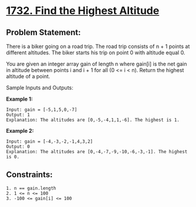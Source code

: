 # [1732. Find the Highest Altitude](https://leetcode.com/problems/find-the-highest-altitude/?envType=study-plan-v2&envId=leetcode-75)

## Problem Statement:

There is a biker going on a road trip. The road trip consists of n + 1 points at different altitudes. The biker starts his trip on point 0 with altitude equal 0.

You are given an integer array gain of length n where gain[i] is the net gain in altitude between points i​​​​​​ and i + 1 for all (0 <= i < n). Return the highest altitude of a point.

Sample Inputs and Outputs:

<b>Example 1:</b>

```
Input: gain = [-5,1,5,0,-7]
Output: 1
Explanation: The altitudes are [0,-5,-4,1,1,-6]. The highest is 1.

```

<b>Example 2:</b>

```
Input: gain = [-4,-3,-2,-1,4,3,2]
Output: 0
Explanation: The altitudes are [0,-4,-7,-9,-10,-6,-3,-1]. The highest is 0.
```


## Constraints:

```
1. n == gain.length
2. 1 <= n <= 100
3. -100 <= gain[i] <= 100
```
